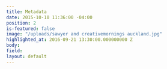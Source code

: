 ```yaml
---
title: Metadata
date: 2015-10-10 11:36:00 -04:00
position: 2
is-featured: false
image: "/uploads/sawyer and creativemornings auckland.jpg"
highlighted_at: 2016-09-21 13:30:00.000000000 Z
body: 
field: 
layout: default
---
```


